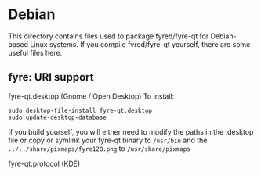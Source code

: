 
Debian
====================
This directory contains files used to package fyred/fyre-qt
for Debian-based Linux systems. If you compile fyred/fyre-qt yourself, there are some useful files here.

## fyre: URI support ##


fyre-qt.desktop  (Gnome / Open Desktop)
To install:

	sudo desktop-file-install fyre-qt.desktop
	sudo update-desktop-database

If you build yourself, you will either need to modify the paths in
the .desktop file or copy or symlink your fyre-qt binary to `/usr/bin`
and the `../../share/pixmaps/fyre128.png` to `/usr/share/pixmaps`

fyre-qt.protocol (KDE)

